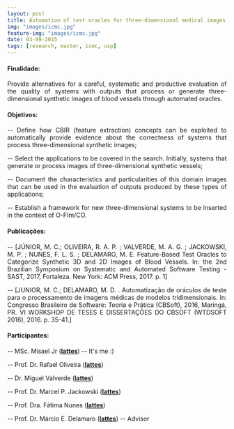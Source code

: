 ```yaml
---
layout: post
title: Automation of test oracles for three-dimensional medical images -- (2015 -- 2017)
img: "images/icmc.jpg"
feature-img: "images/icmc.jpg"
date: 03-09-2015
tags: [research, master, icmc, usp]
---
```


#### Finalidade: 
<p align="justify"> Provide alternatives for a careful, systematic and productive evaluation of the quality of systems with outputs that process or generate three-dimensional synthetic images of blood vessels through automated oracles. </p>

#### Objetivos: 

  <p align="justify"> -- Define how CBIR (feature extraction) concepts can be exploited to automatically provide evidence about the correctness of systems that process three-dimensional synthetic images;</p>

  <p align="justify">  -- Select the applications to be covered in the search. Initially, systems that generate or process images of three-dimensional synthetic vessels;</p>
  
  <p align="justify"> -- Document the characteristics and particularities of this domain images that can be used in the evaluation of outputs produced by these types of applications;</p>

  <p align="justify"> -- Establish a framework for new three-dimensional systems to be inserted in the context of O-FIm/CO.</p>

#### Publicações:

 <p align="justify">  -- [JÚNIOR, M. C.; OLIVEIRA, R. A. P. ; VALVERDE, M. A. G. ; JACKOWSKI, M. P. ; NUNES, F. L. S. ; DELAMARO, M. E. Feature-Based Test Oracles to Categorize Synthetic 3D and 2D Images of Blood Vessels. In: the 2nd Brazilian Symposium on Systematic and Automated Software Testing - SAST, 2017, Fortaleza. New York: ACM Press, 2017. p. 1]</p>

 <p align="justify">  -- [JUNIOR, M. C.; DELAMARO, M. D. . Automatização de oráculos de teste para o processamento de imagens médicas de modelos tridimensionais. In: Congresso Brasileiro de Software: Teoria e Prática (CBSoft), 2016, Maringá, PR. VI WORKSHOP DE TESES E DISSERTAÇÕES DO CBSOFT (WTDSOFT 2016), 2016. p. 35-41.]</p>


#### Participantes:

-- MSc. Misael Jr (<b><a href="http://lattes.cnpq.br/7927035309009307">lattes</a></b>) -- It's me :)

-- Prof. Dr. Rafael Oliveira (<b><a href="http://lattes.cnpq.br/0793753941171478">lattes</a></b>)

-- Dr. Miguel Valverde (<b><a href="http://lattes.cnpq.br/3447755852902955">lattes</a></b>)

-- Prof. Dr. Marcel P. Jackowski (<b><a href="http://lattes.cnpq.br/0926213060635986">lattes</a></b>)

-- Prof. Dra. Fátima Nunes (<b><a href="http://lattes.cnpq.br/8626964624628522">lattes</a></b>)

-- Prof. Dr. Márcio E. Delamaro (<b><a href="http://lattes.cnpq.br/2844974351441051">lattes</a></b>) -- Advisor


